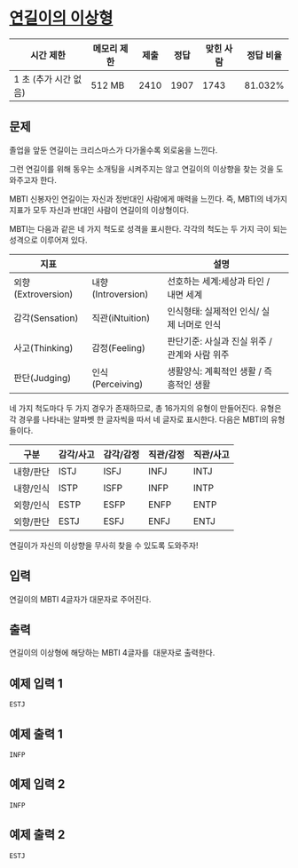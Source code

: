 # [연길이의 이상형](https://www.acmicpc.net/problem/20540)

| 시간 제한 | 메모리 제한 | 제출 | 정답 | 맞힌 사람 | 정답 비율 |
| --- | --- | --- | --- | --- | --- |
| 1 초 (추가 시간 없음) | 512 MB | 2410 | 1907 | 1743 | 81.032% |

## 문제

졸업을 앞둔 연길이는 크리스마스가 다가올수록 외로움을 느낀다.

그런 연길이를 위해 동우는 소개팅을 시켜주지는 않고 연길이의 이상향을 찾는 것을 도와주고자 한다.

MBTI 신봉자인 연길이는 자신과 정반대인 사람에게 매력을 느낀다. 즉, MBTI의 네가지 지표가 모두 자신과 반대인 사람이 연길이의 이상형이다.

MBTI는 다음과 같은 네 가지 척도로 성격을 표시한다. 각각의 척도는 두 가지 극이 되는 성격으로 이루어져 있다.

| 지표 |  | 설명 |  |
| --- | --- | --- | --- |
| 외향(Extroversion) | 내향(Introversion) | 선호하는 세계:세상과 타인 / 내면 세계 |  |
| 감각(Sensation) | 직관(iNtuition) | 인식형태: 실제적인 인식/ 실제 너머로 인식 |  |
| 사고(Thinking) | 감정(Feeling) | 판단기준: 사실과 진실 위주 / 관계와 사람 위주 |  |
| 판단(Judging) | 인식(Perceiving) | 생활양식: 계획적인 생활 / 즉흥적인 생활 |  |

네 가지 척도마다 두 가지 경우가 존재하므로, 총 16가지의 유형이 만들어진다. 유형은 각 경우를 나타내는 알파벳 한 글자씩을 따서 네 글자로 표시한다. 다음은 MBTI의 유형들이다.

| 구분 | 감각/사고 | 감각/감정 | 직관/감정 | 직관/사고 |
| --- | --- | --- | --- | --- |
| 내향/판단 | ISTJ | ISFJ | INFJ | INTJ |
| 내향/인식 | ISTP | ISFP | INFP | INTP |
| 외향/인식 | ESTP | ESFP | ENFP | ENTP |
| 외향/판단 | ESTJ | ESFJ | ENFJ | ENTJ |

연길이가 자신의 이상향을 무사히 찾을 수 있도록 도와주자!

## 입력

연길이의 MBTI 4글자가 대문자로 주어진다.

## 출력

연길이의 이상형에 해당하는 MBTI 4글자를  대문자로 출력한다.

## 예제 입력 1

```
ESTJ

```

## 예제 출력 1

```
INFP

```

## 예제 입력 2

```
INFP

```

## 예제 출력 2

```
ESTJ
```
